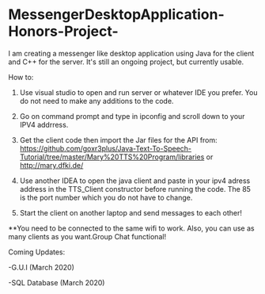 # MessengerDesktopApplication-Honors-Project-
I am creating a messenger like desktop application using Java for the client and C++ for the server. 
It's still an ongoing project, but currently usable.

How to:
1) Use visual studio to open and run server or whatever IDE you prefer. You do not need to make any additions to the code.

2) Go on command prompt and type in ipconfig and scroll down to your IPV4 addrress.

3) Get the client code then import the Jar files for the API from:
https://github.com/goxr3plus/Java-Text-To-Speech-Tutorial/tree/master/Mary%20TTS%20Program/libraries
or 
http://mary.dfki.de/

4) Use another IDEA to open the java client and paste in your ipv4 adress address in the TTS_Client constructor before running the code. The 85 is the port number which you do not have to change.

5) Start the client on another laptop and send messages to each other!


**You need to be connected to the same wifi to work. Also, you can use as many clients as you want.Group Chat functional!

Coming Updates:

-G.U.I (March 2020)


-SQL Database (March 2020)
